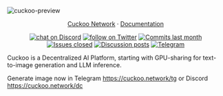 ![cuckoo-preview](https://github.com/cuckoo-network/cuckoo/assets/165338234/a92a2775-fd38-4690-ae17-65c6301ffc29)

<p align="center">
  <a href="https://cuckoo.network">Cuckoo Network</a> ·
  <a href="https://cuckoo.network/docs/cuckoo-network">Documentation</a>
</p>

<p align="center">
    <a href="https://cuckoo.network/dc" target="_blank">
        <img src="https://img.shields.io/discord/1228809366283616357?logo=discord&labelColor=%20%235461eb&logoColor=%20%23f5f5f5&color=%20%235462eb"
            alt="chat on Discord"></a>
    <a href="https://twitter.com/intent/follow?screen_name=CuckooNetworkHQ" target="_blank">
        <img src="https://img.shields.io/twitter/follow/CuckooNetworkHQ?logo=X&color=%20%23f5f5f5"
            alt="follow on Twitter"></a>
    <a href="https://github.com/cuckoo-network/cuckoo/graphs/commit-activity" target="_blank">
        <img alt="Commits last month" src="https://img.shields.io/github/commit-activity/m/cuckoo-network/cuckoo?labelColor=%20%2332b583&color=%20%2312b76a"></a>
    <a href="https://github.com/cuckoo-network/cuckoo/" target="_blank">
        <img alt="Issues closed" src="https://img.shields.io/github/issues-search?query=repo%3Acuckoo-network%2Fcuckoo%20is%3Aclosed&label=issues%20closed&labelColor=%20%237d89b0&color=%20%235d6b98"></a>
    <a href="https://github.com/cuckoo-network/cuckoo/discussions/" target="_blank">
        <img alt="Discussion posts" src="https://img.shields.io/github/discussions/cuckoo-network/cuckoo?labelColor=%20%239b8afb&color=%20%237a5af8"></a>
    <a href="https://cuckoo.network/tg" target="_blank">
        <img alt="Telegram" src="https://img.shields.io/badge/Telegram-%40CuckooNetworkOfficial-%2326A5E4?logo=telegram&style=flat"></a>
</p>

Cuckoo is a Decentralized AI Platform, starting with GPU-sharing for text-to-image generation and LLM inference.

Generate image now in Telegram https://cuckoo.network/tg or Discord https://cuckoo.network/dc
